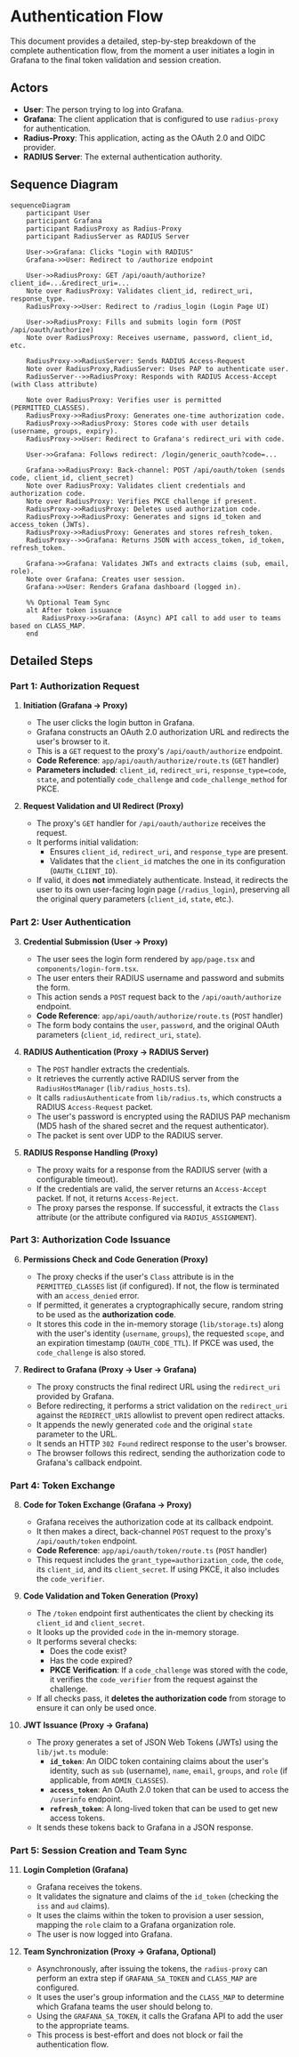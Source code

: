 # Authentication Flow

This document provides a detailed, step-by-step breakdown of the complete authentication flow, from the moment a user initiates a login in Grafana to the final token validation and session creation.

## Actors

-   **User**: The person trying to log into Grafana.
-   **Grafana**: The client application that is configured to use `radius-proxy` for authentication.
-   **Radius-Proxy**: This application, acting as the OAuth 2.0 and OIDC provider.
-   **RADIUS Server**: The external authentication authority.

## Sequence Diagram

```mermaid
sequenceDiagram
    participant User
    participant Grafana
    participant RadiusProxy as Radius-Proxy
    participant RadiusServer as RADIUS Server

    User->>Grafana: Clicks "Login with RADIUS"
    Grafana->>User: Redirect to /authorize endpoint

    User->>RadiusProxy: GET /api/oauth/authorize?client_id=...&redirect_uri=...
    Note over RadiusProxy: Validates client_id, redirect_uri, response_type.
    RadiusProxy->>User: Redirect to /radius_login (Login Page UI)

    User->>RadiusProxy: Fills and submits login form (POST /api/oauth/authorize)
    Note over RadiusProxy: Receives username, password, client_id, etc.

    RadiusProxy->>RadiusServer: Sends RADIUS Access-Request
    Note over RadiusProxy,RadiusServer: Uses PAP to authenticate user.
    RadiusServer-->>RadiusProxy: Responds with RADIUS Access-Accept (with Class attribute)

    Note over RadiusProxy: Verifies user is permitted (PERMITTED_CLASSES).
    RadiusProxy->>RadiusProxy: Generates one-time authorization code.
    RadiusProxy->>RadiusProxy: Stores code with user details (username, groups, expiry).
    RadiusProxy->>User: Redirect to Grafana's redirect_uri with code.

    User->>Grafana: Follows redirect: /login/generic_oauth?code=...

    Grafana->>RadiusProxy: Back-channel: POST /api/oauth/token (sends code, client_id, client_secret)
    Note over RadiusProxy: Validates client credentials and authorization code.
    Note over RadiusProxy: Verifies PKCE challenge if present.
    RadiusProxy->>RadiusProxy: Deletes used authorization code.
    RadiusProxy->>RadiusProxy: Generates and signs id_token and access_token (JWTs).
    RadiusProxy->>RadiusProxy: Generates and stores refresh_token.
    RadiusProxy-->>Grafana: Returns JSON with access_token, id_token, refresh_token.

    Grafana->>Grafana: Validates JWTs and extracts claims (sub, email, role).
    Note over Grafana: Creates user session.
    Grafana->>User: Renders Grafana dashboard (logged in).

    %% Optional Team Sync
    alt After token issuance
        RadiusProxy->>Grafana: (Async) API call to add user to teams based on CLASS_MAP.
    end
```

## Detailed Steps

### Part 1: Authorization Request

1.  **Initiation (Grafana -> Proxy)**
    -   The user clicks the login button in Grafana.
    -   Grafana constructs an OAuth 2.0 authorization URL and redirects the user's browser to it.
    -   This is a `GET` request to the proxy's `/api/oauth/authorize` endpoint.
    -   **Code Reference**: `app/api/oauth/authorize/route.ts` (`GET` handler)
    -   **Parameters included**: `client_id`, `redirect_uri`, `response_type=code`, `state`, and potentially `code_challenge` and `code_challenge_method` for PKCE.

2.  **Request Validation and UI Redirect (Proxy)**
    -   The proxy's `GET` handler for `/api/oauth/authorize` receives the request.
    -   It performs initial validation:
        -   Ensures `client_id`, `redirect_uri`, and `response_type` are present.
        -   Validates that the `client_id` matches the one in its configuration (`OAUTH_CLIENT_ID`).
    -   If valid, it does **not** immediately authenticate. Instead, it redirects the user to its own user-facing login page (`/radius_login`), preserving all the original query parameters (`client_id`, `state`, etc.).

### Part 2: User Authentication

3.  **Credential Submission (User -> Proxy)**
    -   The user sees the login form rendered by `app/page.tsx` and `components/login-form.tsx`.
    -   The user enters their RADIUS username and password and submits the form.
    -   This action sends a `POST` request back to the `/api/oauth/authorize` endpoint.
    -   **Code Reference**: `app/api/oauth/authorize/route.ts` (`POST` handler)
    -   The form body contains the `user`, `password`, and the original OAuth parameters (`client_id`, `redirect_uri`, `state`).

4.  **RADIUS Authentication (Proxy -> RADIUS Server)**
    -   The `POST` handler extracts the credentials.
    -   It retrieves the currently active RADIUS server from the `RadiusHostManager` (`lib/radius_hosts.ts`).
    -   It calls `radiusAuthenticate` from `lib/radius.ts`, which constructs a RADIUS `Access-Request` packet.
    -   The user's password is encrypted using the RADIUS PAP mechanism (MD5 hash of the shared secret and the request authenticator).
    -   The packet is sent over UDP to the RADIUS server.

5.  **RADIUS Response Handling (Proxy)**
    -   The proxy waits for a response from the RADIUS server (with a configurable timeout).
    -   If the credentials are valid, the server returns an `Access-Accept` packet. If not, it returns `Access-Reject`.
    -   The proxy parses the response. If successful, it extracts the `Class` attribute (or the attribute configured via `RADIUS_ASSIGNMENT`).

### Part 3: Authorization Code Issuance

6.  **Permissions Check and Code Generation (Proxy)**
    -   The proxy checks if the user's `Class` attribute is in the `PERMITTED_CLASSES` list (if configured). If not, the flow is terminated with an `access_denied` error.
    -   If permitted, it generates a cryptographically secure, random string to be used as the **authorization code**.
    -   It stores this code in the in-memory storage (`lib/storage.ts`) along with the user's identity (`username`, `groups`), the requested `scope`, and an expiration timestamp (`OAUTH_CODE_TTL`). If PKCE was used, the `code_challenge` is also stored.

7.  **Redirect to Grafana (Proxy -> User -> Grafana)**
    -   The proxy constructs the final redirect URL using the `redirect_uri` provided by Grafana.
    -   Before redirecting, it performs a strict validation on the `redirect_uri` against the `REDIRECT_URIS` allowlist to prevent open redirect attacks.
    -   It appends the newly generated `code` and the original `state` parameter to the URL.
    -   It sends an HTTP `302 Found` redirect response to the user's browser.
    -   The browser follows this redirect, sending the authorization code to Grafana's callback endpoint.

### Part 4: Token Exchange

8.  **Code for Token Exchange (Grafana -> Proxy)**
    -   Grafana receives the authorization code at its callback endpoint.
    -   It then makes a direct, back-channel `POST` request to the proxy's `/api/oauth/token` endpoint.
    -   **Code Reference**: `app/api/oauth/token/route.ts` (`POST` handler)
    -   This request includes the `grant_type=authorization_code`, the `code`, its `client_id`, and its `client_secret`. If using PKCE, it also includes the `code_verifier`.

9.  **Code Validation and Token Generation (Proxy)**
    -   The `/token` endpoint first authenticates the client by checking its `client_id` and `client_secret`.
    -   It looks up the provided `code` in the in-memory storage.
    -   It performs several checks:
        -   Does the code exist?
        -   Has the code expired?
        -   **PKCE Verification**: If a `code_challenge` was stored with the code, it verifies the `code_verifier` from the request against the challenge.
    -   If all checks pass, it **deletes the authorization code** from storage to ensure it can only be used once.

10. **JWT Issuance (Proxy -> Grafana)**
    -   The proxy generates a set of JSON Web Tokens (JWTs) using the `lib/jwt.ts` module:
        -   **`id_token`**: An OIDC token containing claims about the user's identity, such as `sub` (username), `name`, `email`, `groups`, and `role` (if applicable, from `ADMIN_CLASSES`).
        -   **`access_token`**: An OAuth 2.0 token that can be used to access the `/userinfo` endpoint.
        -   **`refresh_token`**: A long-lived token that can be used to get new access tokens.
    -   It sends these tokens back to Grafana in a JSON response.

### Part 5: Session Creation and Team Sync

11. **Login Completion (Grafana)**
    -   Grafana receives the tokens.
    -   It validates the signature and claims of the `id_token` (checking the `iss` and `aud` claims).
    -   It uses the claims within the token to provision a user session, mapping the `role` claim to a Grafana organization role.
    -   The user is now logged into Grafana.

12. **Team Synchronization (Proxy -> Grafana, Optional)**
    -   Asynchronously, after issuing the tokens, the `radius-proxy` can perform an extra step if `GRAFANA_SA_TOKEN` and `CLASS_MAP` are configured.
    -   It uses the user's group information and the `CLASS_MAP` to determine which Grafana teams the user should belong to.
    -   Using the `GRAFANA_SA_TOKEN`, it calls the Grafana API to add the user to the appropriate teams.
    -   This process is best-effort and does not block or fail the authentication flow.
